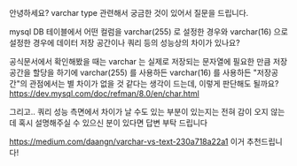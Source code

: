 안녕하세요? varchar type 관련해서 궁금한 것이 있어서 질문을 드립니다.

mysql DB 테이블에서 어떤 컬럼을 varchar(255) 로 설정한 경우와 varchar(16) 으로 설정한 경우에 데이터 저장 공간이나 쿼리 등의 성능상의 차이가 있나요?

공식문서에서 확인해봤을 때는 varchar 는 실제로 저장되는 문자열에 필요한 만큼 저장공간을 할당을 하기에 varchar(255) 를 사용하든 varchar(16) 를 사용하든 "저장공간"의 관점에서는 별 차이가 없을 것 같다는 생각이 드는데, 이렇게 판단해도 될까요?
https://dev.mysql.com/doc/refman/8.0/en/char.html

그리고.. 쿼리 성능 측면에서 차이가 날 수도 있는 부분이 있는지는 전혀 감이 오지 않는데 혹시 설명해주실 수 있으신 분이 있다면 답변 부탁 드립니다

 https://medium.com/daangn/varchar-vs-text-230a718a22a1 이거 추천드립니다!